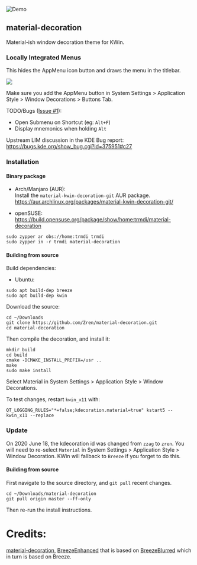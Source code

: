 ![Demo](data/preview.png)

## material-decoration

Material-ish window decoration theme for KWin.

### Locally Integrated Menus

This hides the AppMenu icon button and draws the menu in the titlebar.

![](https://i.imgur.com/oFOVWjV.png)

Make sure you add the AppMenu button in System Settings > Application Style > Window Decorations > Buttons Tab.

TODO/Bugs ([Issue #1](https://github.com/Zren/material-decoration/issues/1)):

* Open Submenu on Shortcut (eg: `Alt+F`)
* Display mnemonics when holding `Alt`

Upstream LIM discussion in the KDE Bug report: https://bugs.kde.org/show_bug.cgi?id=375951#c27

### Installation

#### Binary package

- Arch/Manjaro (AUR):  
  Install the `material-kwin-decoration-git` AUR package.  
  https://aur.archlinux.org/packages/material-kwin-decoration-git/

- openSUSE:  
  https://build.opensuse.org/package/show/home:trmdi/material-decoration
```
sudo zypper ar obs://home:trmdi trmdi
sudo zypper in -r trmdi material-decoration
```

#### Building from source
Build dependencies:

- Ubuntu:
```
sudo apt build-dep breeze
sudo apt build-dep kwin
```


Download the source:

```
cd ~/Downloads
git clone https://github.com/Zren/material-decoration.git
cd material-decoration
```

Then compile the decoration, and install it:

```
mkdir build
cd build
cmake -DCMAKE_INSTALL_PREFIX=/usr ..
make
sudo make install
```

Select Material in System Settings > Application Style > Window Decorations.

To test changes, restart `kwin_x11` with:

```
QT_LOGGING_RULES="*=false;kdecoration.material=true" kstart5 -- kwin_x11 --replace
```

### Update

On 2020 June 18, the kdecoration id was changed from `zzag` to `zren`. You will need to re-select `Material` in System Settings > Application Style > Window Decoration. KWin will fallback to `Breeze` if you forget to do this.

#### Building from source

First navigate to the source directory, and `git pull` recent changes.

```
cd ~/Downloads/material-decoration
git pull origin master --ff-only
```

Then re-run the install instructions.


# Credits:
[material-decoration](https://github.com/Zren/material-decoration), [BreezeEnhanced](https://github.com/tsujan/BreezeEnhanced) that is based on [BreezeBlurred](https://github.com/alex47/BreezeBlurred) which in turn is based on Breeze.

